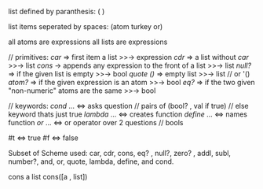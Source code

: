 list defined by paranthesis: ( )

list items seperated by spaces: (atom turkey or)

all atoms are expressions
all lists are expressions


// primitives:
*car* => first item a list >>-> expression
*cdr* => a list without *car* >>-> list
*cons* -> appends any expression to the front of a list >>-> list
*null?* => if the given list is empty >>-> bool
*quote ()* => empty list >>-> list // or '()
*atom?* => if the given expression is an atom >>-> bool
*eq?* => if the two given "non-numeric" atoms are the same >>-> bool

// keywords:
*cond* ... <=> asks question // pairs of (bool? , val if true) // else keyword thats just true
*lambda* ... <=> creates function
*define* ... <=> names function
*or* ... <=> or operator over 2 questions // bools

#t <=> true
#f <=> false


Subset of Scheme used:
car, cdr, cons, eq? , null?, zero? , addl, subl, number?, and, or, quote, lambda, define, and cond.


cons a list
cons([a , list])
